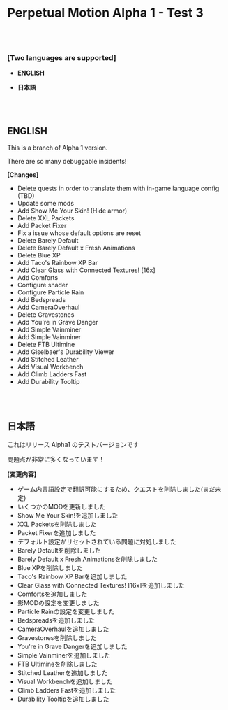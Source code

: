 # Perpetual Motion Alpha 1 - Test 3

<br>
<br>

### **[Two languages are supported]**

- **ENGLISH**

- **日本語**

<br>
<br>

## **ENGLISH**

This is a branch of Alpha 1 version.

There are so many debuggable insidents!

**[Changes]**
- Delete quests in order to translate them with in-game language config (TBD)
- Update some mods
- Add Show Me Your Skin! (Hide armor)
- Delete XXL Packets
- Add Packet Fixer
- Fix a issue whose default options are reset
- Delete Barely Default
- Delete Barely Default x Fresh Animations
- Delete Blue XP
- Add Taco's Rainbow XP Bar
- Add Clear Glass with Connected Textures! [16x]
- Add Comforts
- Configure shader
- Configure Particle Rain
- Add Bedspreads
- Add CameraOverhaul
- Delete Gravestones
- Add You're in Grave Danger
- Add Simple Vainminer
- Add Simple Vainminer
- Delete FTB Ultimine
- Add Giselbaer's Durability Viewer
- Add Stitched Leather
- Add Visual Workbench
- Add Climb Ladders Fast
- Add Durability Tooltip


<br>
<br>

## **日本語**

これはリリース Alpha1 のテストバージョンです

問題点が非常に多くなっています！

**[変更内容]**
- ゲーム内言語設定で翻訳可能にするため、クエストを削除しました(まだ未定)
- いくつかのMODを更新しました
- Show Me Your Skin!を追加しました
- XXL Packetsを削除しました
- Packet Fixerを追加しました
- デフォルト設定がリセットされている問題に対処しました
- Barely Defaultを削除しました
- Barely Default x Fresh Animationsを削除しました
- Blue XPを削除しました
- Taco's Rainbow XP Barを追加しました
- Clear Glass with Connected Textures! [16x]を追加しました
- Comfortsを追加しました
- 影MODの設定を変更しました
- Particle Rainの設定を変更しました
- Bedspreadsを追加しました
- CameraOverhaulを追加しました
- Gravestonesを削除しました
- You're in Grave Dangerを追加しました
- Simple Vainminerを追加しました
- FTB Ultimineを削除しました 
- Stitched Leatherを追加しました
- Visual Workbenchを追加しました
- Climb Ladders Fastを追加しました
- Durability Tooltipを追加しました

